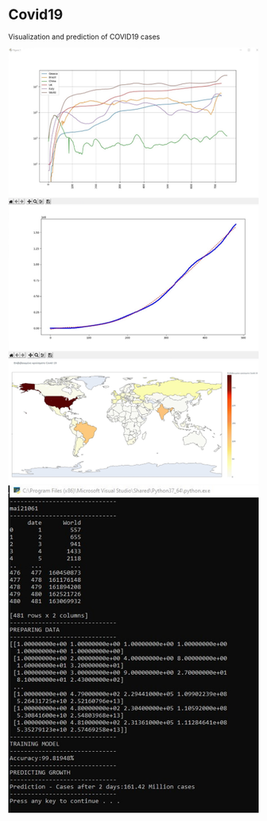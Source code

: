 # Covid19
Visualization and prediction of COVID19 cases

![ScreenShot](images/fig1.jpg)
![ScreenShot](images/fig2.jpg)
![ScreenShot](images/fig3.jpg)
![ScreenShot](images/fig4.jpg)
